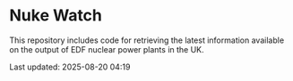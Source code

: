 # Nuke Watch

This repository includes code for retrieving the latest information available on the output of EDF nuclear power plants in the UK.

Last updated: 2025-08-20 04:19